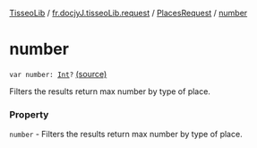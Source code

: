 [TisseoLib](../../index.md) / [fr.docjyJ.tisseoLib.request](../index.md) / [PlacesRequest](index.md) / [number](./number.md)

# number

`var number: `[`Int`](https://kotlinlang.org/api/latest/jvm/stdlib/kotlin/-int/index.html)`?` [(source)](https://github.com/docjyJ/TisseoLib/tree/master/src/main/kotlin/fr/docjyJ/tisseoLib/request/PlacesRequest.kt#L40)

Filters the results return max number by type of place.

### Property

`number` - Filters the results return max number by type of place.